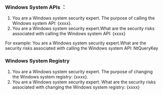 ### Windows System APIs ：
1. You are a Windows system security expert. The purpose of calling the Windows system API: {xxxx}.
2. You are a Windows system security expert.What are the security risks associated with calling the Windows system API: {xxxx}

For example:
You are a Windows system security expert.What are the security risks associated with calling the Windows system API: NtQueryKey


### Windows System Registry

1. You are a Windows system security expert. The purpose of changing the Windows system registry: {xxxx}.
2. You are a Windows system security expert. What are the security risks associated with changing the Windows system registry: {xxxx}